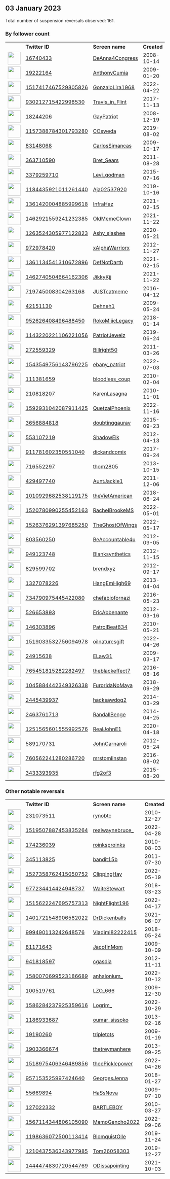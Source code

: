 
## 03 January 2023
Total number of suspension reversals observed: 161.

### By follower count
<table><tr><th></th><th align="left">Twitter ID</th><th align="left">Screen name</th>
<th align="left">Created</th><th align="left">Status</th><th align="left">Suspended</th><th align="left">Followers</th>
<tr><td><a href="https://pbs.twimg.com/profile_images/1611146906897465345/WPve2TFa_normal.jpg"><img src="https://pbs.twimg.com/profile_images/1611146906897465345/WPve2TFa_normal.jpg" width="40px" height="40px" align="center"/></a></td><td><a href="https://twitter.com/intent/user?user_id=16740433">16740433</a></td><td><a href="https://twitter.com/DeAnna4Congress">DeAnna4Congress</a></td><td>2008-10-14</td><td align="center"></td><td></td><td>289889</td></tr>
<tr><td><a href="https://pbs.twimg.com/profile_images/712839804942204928/qnCGVmwB_normal.jpg"><img src="https://pbs.twimg.com/profile_images/712839804942204928/qnCGVmwB_normal.jpg" width="40px" height="40px" align="center"/></a></td><td><a href="https://twitter.com/intent/user?user_id=19222164">19222164</a></td><td><a href="https://twitter.com/AnthonyCumia">AnthonyCumia</a></td><td>2009-01-20</td><td align="center"></td><td></td><td>234665</td></tr>
<tr><td><a href="https://pbs.twimg.com/profile_images/1615668868420182019/U-1amq0u_normal.jpg"><img src="https://pbs.twimg.com/profile_images/1615668868420182019/U-1amq0u_normal.jpg" width="40px" height="40px" align="center"/></a></td><td><a href="https://twitter.com/intent/user?user_id=1517417467529805826">1517417467529805826</a></td><td><a href="https://twitter.com/GonzaloLira1968">GonzaloLira1968</a></td><td>2022-04-22</td><td align="center"></td><td>2022-09-13</td><td>119305</td></tr>
<tr><td><a href="https://pbs.twimg.com/profile_images/1655272809277399045/XvA_wlOI_normal.jpg"><img src="https://pbs.twimg.com/profile_images/1655272809277399045/XvA_wlOI_normal.jpg" width="40px" height="40px" align="center"/></a></td><td><a href="https://twitter.com/intent/user?user_id=930212715422998530">930212715422998530</a></td><td><a href="https://twitter.com/Travis_in_Flint">Travis_in_Flint</a></td><td>2017-11-13</td><td align="center"></td><td>2022-04-10</td><td>103204</td></tr>
<tr><td><a href="https://pbs.twimg.com/profile_images/1658146972597989382/GIQ49fqU_normal.jpg"><img src="https://pbs.twimg.com/profile_images/1658146972597989382/GIQ49fqU_normal.jpg" width="40px" height="40px" align="center"/></a></td><td><a href="https://twitter.com/intent/user?user_id=18244206">18244206</a></td><td><a href="https://twitter.com/GayPatriot">GayPatriot</a></td><td>2008-12-19</td><td align="center"></td><td></td><td>66570</td></tr>
<tr><td><a href="https://pbs.twimg.com/profile_images/1157389293901365248/n9ooC0xx_normal.jpg"><img src="https://pbs.twimg.com/profile_images/1157389293901365248/n9ooC0xx_normal.jpg" width="40px" height="40px" align="center"/></a></td><td><a href="https://twitter.com/intent/user?user_id=1157388784301793280">1157388784301793280</a></td><td><a href="https://twitter.com/COsweda">COsweda</a></td><td>2019-08-02</td><td align="center"></td><td></td><td>63867</td></tr>
<tr><td><a href="https://pbs.twimg.com/profile_images/1350186448046080000/wvdSxY8X_normal.jpg"><img src="https://pbs.twimg.com/profile_images/1350186448046080000/wvdSxY8X_normal.jpg" width="40px" height="40px" align="center"/></a></td><td><a href="https://twitter.com/intent/user?user_id=83148068">83148068</a></td><td><a href="https://twitter.com/CarlosSimancas">CarlosSimancas</a></td><td>2009-10-17</td><td align="center"></td><td>2022-04-29</td><td>55529</td></tr>
<tr><td><a href="https://pbs.twimg.com/profile_images/1440300695706431497/NjowAdIt_normal.jpg"><img src="https://pbs.twimg.com/profile_images/1440300695706431497/NjowAdIt_normal.jpg" width="40px" height="40px" align="center"/></a></td><td><a href="https://twitter.com/intent/user?user_id=363710590">363710590</a></td><td><a href="https://twitter.com/Bret_Sears">Bret_Sears</a></td><td>2011-08-28</td><td align="center"></td><td>2022-07-16</td><td>54272</td></tr>
<tr><td><a href="https://pbs.twimg.com/profile_images/1525160513113669632/ykHrqpI-_normal.jpg"><img src="https://pbs.twimg.com/profile_images/1525160513113669632/ykHrqpI-_normal.jpg" width="40px" height="40px" align="center"/></a></td><td><a href="https://twitter.com/intent/user?user_id=3379259710">3379259710</a></td><td><a href="https://twitter.com/Levi_godman">Levi_godman</a></td><td>2015-07-16</td><td align="center">🚫</td><td>2022-09-27</td><td>53958</td></tr>
<tr><td><a href="https://pbs.twimg.com/profile_images/1654843116396990465/6ATvgfyE_normal.jpg"><img src="https://pbs.twimg.com/profile_images/1654843116396990465/6ATvgfyE_normal.jpg" width="40px" height="40px" align="center"/></a></td><td><a href="https://twitter.com/intent/user?user_id=1184435921011261440">1184435921011261440</a></td><td><a href="https://twitter.com/Aja02537920">Aja02537920</a></td><td>2019-10-16</td><td align="center"></td><td>2022-08-06</td><td>32111</td></tr>
<tr><td><a href="https://pbs.twimg.com/profile_images/1612978565573754882/KuvJgcXR_normal.jpg"><img src="https://pbs.twimg.com/profile_images/1612978565573754882/KuvJgcXR_normal.jpg" width="40px" height="40px" align="center"/></a></td><td><a href="https://twitter.com/intent/user?user_id=1361420004885999618">1361420004885999618</a></td><td><a href="https://twitter.com/InfraHaz">InfraHaz</a></td><td>2021-02-15</td><td align="center"></td><td>2022-09-07</td><td>29295</td></tr>
<tr><td><a href="https://pbs.twimg.com/profile_images/1613610189399130127/9OCI7Ym__normal.jpg"><img src="https://pbs.twimg.com/profile_images/1613610189399130127/9OCI7Ym__normal.jpg" width="40px" height="40px" align="center"/></a></td><td><a href="https://twitter.com/intent/user?user_id=1462921559241232385">1462921559241232385</a></td><td><a href="https://twitter.com/OldMemeClown">OldMemeClown</a></td><td>2021-11-22</td><td align="center"></td><td>2022-11-20</td><td>28700</td></tr>
<tr><td><a href="https://pbs.twimg.com/profile_images/1613470331020218372/W1O_iuFE_normal.jpg"><img src="https://pbs.twimg.com/profile_images/1613470331020218372/W1O_iuFE_normal.jpg" width="40px" height="40px" align="center"/></a></td><td><a href="https://twitter.com/intent/user?user_id=1263524305977122823">1263524305977122823</a></td><td><a href="https://twitter.com/Ashy_slashee">Ashy_slashee</a></td><td>2020-05-21</td><td align="center"></td><td>2022-12-14</td><td>25427</td></tr>
<tr><td><a href="https://pbs.twimg.com/profile_images/1426747668592619522/LBqernJM_normal.jpg"><img src="https://pbs.twimg.com/profile_images/1426747668592619522/LBqernJM_normal.jpg" width="40px" height="40px" align="center"/></a></td><td><a href="https://twitter.com/intent/user?user_id=972978420">972978420</a></td><td><a href="https://twitter.com/xAlphaWarriorx">xAlphaWarriorx</a></td><td>2012-11-27</td><td align="center"></td><td>2022-08-05</td><td>21902</td></tr>
<tr><td><a href="https://pbs.twimg.com/profile_images/1361134663754997762/0IyJAdDV_normal.jpg"><img src="https://pbs.twimg.com/profile_images/1361134663754997762/0IyJAdDV_normal.jpg" width="40px" height="40px" align="center"/></a></td><td><a href="https://twitter.com/intent/user?user_id=1361134541310672896">1361134541310672896</a></td><td><a href="https://twitter.com/DefNotDarth">DefNotDarth</a></td><td>2021-02-15</td><td align="center"></td><td>2022-04-09</td><td>20671</td></tr>
<tr><td><a href="https://pbs.twimg.com/profile_images/1499913297889742850/FyZ_xnTo_normal.jpg"><img src="https://pbs.twimg.com/profile_images/1499913297889742850/FyZ_xnTo_normal.jpg" width="40px" height="40px" align="center"/></a></td><td><a href="https://twitter.com/intent/user?user_id=1462740504664162306">1462740504664162306</a></td><td><a href="https://twitter.com/JikkyKjj">JikkyKjj</a></td><td>2021-11-22</td><td align="center"></td><td>2022-03-15</td><td>17450</td></tr>
<tr><td><a href="https://pbs.twimg.com/profile_images/1643402283818811392/g5vLL8lS_normal.jpg"><img src="https://pbs.twimg.com/profile_images/1643402283818811392/g5vLL8lS_normal.jpg" width="40px" height="40px" align="center"/></a></td><td><a href="https://twitter.com/intent/user?user_id=719745008304263168">719745008304263168</a></td><td><a href="https://twitter.com/JUSTcatmeme">JUSTcatmeme</a></td><td>2016-04-12</td><td align="center"></td><td>2022-05-02</td><td>14923</td></tr>
<tr><td><a href="https://pbs.twimg.com/profile_images/1477314552081620996/ku05VkLN_normal.jpg"><img src="https://pbs.twimg.com/profile_images/1477314552081620996/ku05VkLN_normal.jpg" width="40px" height="40px" align="center"/></a></td><td><a href="https://twitter.com/intent/user?user_id=42151130">42151130</a></td><td><a href="https://twitter.com/Dehneh1">Dehneh1</a></td><td>2009-05-24</td><td align="center"></td><td>2022-11-10</td><td>13481</td></tr>
<tr><td><a href="https://pbs.twimg.com/profile_images/1586909725874180096/FqPAvhUS_normal.jpg"><img src="https://pbs.twimg.com/profile_images/1586909725874180096/FqPAvhUS_normal.jpg" width="40px" height="40px" align="center"/></a></td><td><a href="https://twitter.com/intent/user?user_id=952626408496488450">952626408496488450</a></td><td><a href="https://twitter.com/RokoMijicLegacy">RokoMijicLegacy</a></td><td>2018-01-14</td><td align="center">🔒</td><td>2022-12-13</td><td>11987</td></tr>
<tr><td><a href="https://pbs.twimg.com/profile_images/1635894123755622400/CDyx3a0J_normal.jpg"><img src="https://pbs.twimg.com/profile_images/1635894123755622400/CDyx3a0J_normal.jpg" width="40px" height="40px" align="center"/></a></td><td><a href="https://twitter.com/intent/user?user_id=1143220221106221056">1143220221106221056</a></td><td><a href="https://twitter.com/PatriotJewelz">PatriotJewelz</a></td><td>2019-06-24</td><td align="center"></td><td>2022-12-30</td><td>11046</td></tr>
<tr><td><a href="https://pbs.twimg.com/profile_images/959557641985929216/yTZcYfxv_normal.jpg"><img src="https://pbs.twimg.com/profile_images/959557641985929216/yTZcYfxv_normal.jpg" width="40px" height="40px" align="center"/></a></td><td><a href="https://twitter.com/intent/user?user_id=272559329">272559329</a></td><td><a href="https://twitter.com/Billright50">Billright50</a></td><td>2011-03-26</td><td align="center"></td><td></td><td>10544</td></tr>
<tr><td><a href="https://pbs.twimg.com/profile_images/1569018279863132166/fnHM0K_n_normal.jpg"><img src="https://pbs.twimg.com/profile_images/1569018279863132166/fnHM0K_n_normal.jpg" width="40px" height="40px" align="center"/></a></td><td><a href="https://twitter.com/intent/user?user_id=1543549756143796225">1543549756143796225</a></td><td><a href="https://twitter.com/ebany_patriot">ebany_patriot</a></td><td>2022-07-03</td><td align="center"></td><td>2022-12-20</td><td>10496</td></tr>
<tr><td><a href="https://pbs.twimg.com/profile_images/878204434785939456/mY8MA47D_normal.jpg"><img src="https://pbs.twimg.com/profile_images/878204434785939456/mY8MA47D_normal.jpg" width="40px" height="40px" align="center"/></a></td><td><a href="https://twitter.com/intent/user?user_id=111381659">111381659</a></td><td><a href="https://twitter.com/bloodless_coup">bloodless_coup</a></td><td>2010-02-04</td><td align="center"></td><td></td><td>10186</td></tr>
<tr><td><a href="https://pbs.twimg.com/profile_images/1660270347336253440/S1Oh46x3_normal.jpg"><img src="https://pbs.twimg.com/profile_images/1660270347336253440/S1Oh46x3_normal.jpg" width="40px" height="40px" align="center"/></a></td><td><a href="https://twitter.com/intent/user?user_id=210818207">210818207</a></td><td><a href="https://twitter.com/KarenLasagna">KarenLasagna</a></td><td>2010-11-01</td><td align="center"></td><td></td><td>9834</td></tr>
<tr><td><a href="https://pbs.twimg.com/profile_images/1610295595998089219/M1zknsa4_normal.jpg"><img src="https://pbs.twimg.com/profile_images/1610295595998089219/M1zknsa4_normal.jpg" width="40px" height="40px" align="center"/></a></td><td><a href="https://twitter.com/intent/user?user_id=1592931042087911425">1592931042087911425</a></td><td><a href="https://twitter.com/QuetzalPhoenix">QuetzalPhoenix</a></td><td>2022-11-16</td><td align="center"></td><td>2023-01-03</td><td>9371</td></tr>
<tr><td><a href="https://pbs.twimg.com/profile_images/1657850330577612801/hgiIaHcH_normal.jpg"><img src="https://pbs.twimg.com/profile_images/1657850330577612801/hgiIaHcH_normal.jpg" width="40px" height="40px" align="center"/></a></td><td><a href="https://twitter.com/intent/user?user_id=3656884818">3656884818</a></td><td><a href="https://twitter.com/doubtinggaurav">doubtinggaurav</a></td><td>2015-09-23</td><td align="center"></td><td></td><td>7616</td></tr>
<tr><td><a href="https://pbs.twimg.com/profile_images/1633656200293236736/_r4IT2EH_normal.jpg"><img src="https://pbs.twimg.com/profile_images/1633656200293236736/_r4IT2EH_normal.jpg" width="40px" height="40px" align="center"/></a></td><td><a href="https://twitter.com/intent/user?user_id=553107219">553107219</a></td><td><a href="https://twitter.com/ShadowElk">ShadowElk</a></td><td>2012-04-13</td><td align="center"></td><td></td><td>6215</td></tr>
<tr><td><a href="https://pbs.twimg.com/profile_images/1331756536247541762/GXRzzMWd_normal.jpg"><img src="https://pbs.twimg.com/profile_images/1331756536247541762/GXRzzMWd_normal.jpg" width="40px" height="40px" align="center"/></a></td><td><a href="https://twitter.com/intent/user?user_id=911781602350551040">911781602350551040</a></td><td><a href="https://twitter.com/dickandcomix">dickandcomix</a></td><td>2017-09-24</td><td align="center"></td><td></td><td>6167</td></tr>
<tr><td><a href="https://pbs.twimg.com/profile_images/565310780518985729/HIsjSfZd_normal.jpeg"><img src="https://pbs.twimg.com/profile_images/565310780518985729/HIsjSfZd_normal.jpeg" width="40px" height="40px" align="center"/></a></td><td><a href="https://twitter.com/intent/user?user_id=716552297">716552297</a></td><td><a href="https://twitter.com/thom2805">thom2805</a></td><td>2013-10-15</td><td align="center"></td><td></td><td>6081</td></tr>
<tr><td><a href="https://pbs.twimg.com/profile_images/1034980789077852160/h7s-KGAc_normal.jpg"><img src="https://pbs.twimg.com/profile_images/1034980789077852160/h7s-KGAc_normal.jpg" width="40px" height="40px" align="center"/></a></td><td><a href="https://twitter.com/intent/user?user_id=429497740">429497740</a></td><td><a href="https://twitter.com/AuntJackie1">AuntJackie1</a></td><td>2011-12-06</td><td align="center"></td><td></td><td>5662</td></tr>
<tr><td><a href="https://pbs.twimg.com/profile_images/1020144722952667137/LH1uGwyL_normal.jpg"><img src="https://pbs.twimg.com/profile_images/1020144722952667137/LH1uGwyL_normal.jpg" width="40px" height="40px" align="center"/></a></td><td><a href="https://twitter.com/intent/user?user_id=1010929682538119175">1010929682538119175</a></td><td><a href="https://twitter.com/theVietAmerican">theVietAmerican</a></td><td>2018-06-24</td><td align="center"></td><td></td><td>5539</td></tr>
<tr><td><a href="https://pbs.twimg.com/profile_images/1581101307544354816/ie-pCKIw_normal.jpg"><img src="https://pbs.twimg.com/profile_images/1581101307544354816/ie-pCKIw_normal.jpg" width="40px" height="40px" align="center"/></a></td><td><a href="https://twitter.com/intent/user?user_id=1520780990255452163">1520780990255452163</a></td><td><a href="https://twitter.com/RachelBrookeMS">RachelBrookeMS</a></td><td>2022-05-01</td><td align="center"></td><td>2022-12-16</td><td>5259</td></tr>
<tr><td><a href="https://pbs.twimg.com/profile_images/1526377123757400065/bdn4kUeD_normal.jpg"><img src="https://pbs.twimg.com/profile_images/1526377123757400065/bdn4kUeD_normal.jpg" width="40px" height="40px" align="center"/></a></td><td><a href="https://twitter.com/intent/user?user_id=1526376291397685250">1526376291397685250</a></td><td><a href="https://twitter.com/TheGhostOfWings">TheGhostOfWings</a></td><td>2022-05-17</td><td align="center"></td><td>2022-08-14</td><td>4496</td></tr>
<tr><td><a href="https://pbs.twimg.com/profile_images/803060449180794881/6SH1tWYa_normal.jpg"><img src="https://pbs.twimg.com/profile_images/803060449180794881/6SH1tWYa_normal.jpg" width="40px" height="40px" align="center"/></a></td><td><a href="https://twitter.com/intent/user?user_id=803560250">803560250</a></td><td><a href="https://twitter.com/BeAccountable4u">BeAccountable4u</a></td><td>2012-09-05</td><td align="center"></td><td>2022-12-06</td><td>4355</td></tr>
<tr><td><a href="https://pbs.twimg.com/profile_images/1321294788252061698/Cba1wFHu_normal.jpg"><img src="https://pbs.twimg.com/profile_images/1321294788252061698/Cba1wFHu_normal.jpg" width="40px" height="40px" align="center"/></a></td><td><a href="https://twitter.com/intent/user?user_id=949123748">949123748</a></td><td><a href="https://twitter.com/Blanksynthetics">Blanksynthetics</a></td><td>2012-11-15</td><td align="center"></td><td></td><td>4228</td></tr>
<tr><td><a href="https://pbs.twimg.com/profile_images/1657775935372906498/ofcMf_FF_normal.jpg"><img src="https://pbs.twimg.com/profile_images/1657775935372906498/ofcMf_FF_normal.jpg" width="40px" height="40px" align="center"/></a></td><td><a href="https://twitter.com/intent/user?user_id=829599702">829599702</a></td><td><a href="https://twitter.com/brendxyz">brendxyz</a></td><td>2012-09-17</td><td align="center"></td><td>2022-12-18</td><td>4001</td></tr>
<tr><td><a href="https://pbs.twimg.com/profile_images/1614661577973829633/N9xI-jmB_normal.jpg"><img src="https://pbs.twimg.com/profile_images/1614661577973829633/N9xI-jmB_normal.jpg" width="40px" height="40px" align="center"/></a></td><td><a href="https://twitter.com/intent/user?user_id=1327078226">1327078226</a></td><td><a href="https://twitter.com/HangEmHigh69">HangEmHigh69</a></td><td>2013-04-04</td><td align="center"></td><td></td><td>3817</td></tr>
<tr><td><a href="https://pbs.twimg.com/profile_images/1348829577544658944/Ls810XDH_normal.jpg"><img src="https://pbs.twimg.com/profile_images/1348829577544658944/Ls810XDH_normal.jpg" width="40px" height="40px" align="center"/></a></td><td><a href="https://twitter.com/intent/user?user_id=734790975445422080">734790975445422080</a></td><td><a href="https://twitter.com/chefabiofornazi">chefabiofornazi</a></td><td>2016-05-23</td><td align="center"></td><td>2022-11-29</td><td>3744</td></tr>
<tr><td><a href="https://pbs.twimg.com/profile_images/1544579387441438720/udSI1J5T_normal.jpg"><img src="https://pbs.twimg.com/profile_images/1544579387441438720/udSI1J5T_normal.jpg" width="40px" height="40px" align="center"/></a></td><td><a href="https://twitter.com/intent/user?user_id=526653893">526653893</a></td><td><a href="https://twitter.com/EricAbbenante">EricAbbenante</a></td><td>2012-03-16</td><td align="center"></td><td>2022-09-30</td><td>3641</td></tr>
<tr><td><a href="https://pbs.twimg.com/profile_images/1492275324180213765/B9OagD3y_normal.jpg"><img src="https://pbs.twimg.com/profile_images/1492275324180213765/B9OagD3y_normal.jpg" width="40px" height="40px" align="center"/></a></td><td><a href="https://twitter.com/intent/user?user_id=146303896">146303896</a></td><td><a href="https://twitter.com/PatrolBeat834">PatrolBeat834</a></td><td>2010-05-21</td><td align="center"></td><td>2022-10-29</td><td>3540</td></tr>
<tr><td><a href="https://pbs.twimg.com/profile_images/1629522706843729920/YcwmAZID_normal.jpg"><img src="https://pbs.twimg.com/profile_images/1629522706843729920/YcwmAZID_normal.jpg" width="40px" height="40px" align="center"/></a></td><td><a href="https://twitter.com/intent/user?user_id=1519033532756094978">1519033532756094978</a></td><td><a href="https://twitter.com/oilnaturesgift">oilnaturesgift</a></td><td>2022-04-26</td><td align="center"></td><td>2022-12-16</td><td>3529</td></tr>
<tr><td><a href="https://pbs.twimg.com/profile_images/1621726480102477824/6AWHLvTd_normal.jpg"><img src="https://pbs.twimg.com/profile_images/1621726480102477824/6AWHLvTd_normal.jpg" width="40px" height="40px" align="center"/></a></td><td><a href="https://twitter.com/intent/user?user_id=24915638">24915638</a></td><td><a href="https://twitter.com/ELaw31">ELaw31</a></td><td>2009-03-17</td><td align="center"></td><td></td><td>3479</td></tr>
<tr><td><a href="https://pbs.twimg.com/profile_images/1618750736040595456/tunjMTDC_normal.jpg"><img src="https://pbs.twimg.com/profile_images/1618750736040595456/tunjMTDC_normal.jpg" width="40px" height="40px" align="center"/></a></td><td><a href="https://twitter.com/intent/user?user_id=765451815282282497">765451815282282497</a></td><td><a href="https://twitter.com/theblackeffect7">theblackeffect7</a></td><td>2016-08-16</td><td align="center"></td><td>2022-12-14</td><td>3401</td></tr>
<tr><td><a href="https://pbs.twimg.com/profile_images/1646094818328625153/x9j15dB6_normal.jpg"><img src="https://pbs.twimg.com/profile_images/1646094818328625153/x9j15dB6_normal.jpg" width="40px" height="40px" align="center"/></a></td><td><a href="https://twitter.com/intent/user?user_id=1045884442349326338">1045884442349326338</a></td><td><a href="https://twitter.com/FuroridaNoMaya">FuroridaNoMaya</a></td><td>2018-09-29</td><td align="center"></td><td>2022-09-03</td><td>3017</td></tr>
<tr><td><a href="https://pbs.twimg.com/profile_images/1638538993288527879/obZZilf2_normal.jpg"><img src="https://pbs.twimg.com/profile_images/1638538993288527879/obZZilf2_normal.jpg" width="40px" height="40px" align="center"/></a></td><td><a href="https://twitter.com/intent/user?user_id=2445439937">2445439937</a></td><td><a href="https://twitter.com/hacksawdog2">hacksawdog2</a></td><td>2014-03-29</td><td align="center"></td><td></td><td>2985</td></tr>
<tr><td><a href="https://pbs.twimg.com/profile_images/1132925453000294400/trfPteFp_normal.jpg"><img src="https://pbs.twimg.com/profile_images/1132925453000294400/trfPteFp_normal.jpg" width="40px" height="40px" align="center"/></a></td><td><a href="https://twitter.com/intent/user?user_id=2463761713">2463761713</a></td><td><a href="https://twitter.com/RandallBenge">RandallBenge</a></td><td>2014-04-25</td><td align="center"></td><td>2022-12-25</td><td>2731</td></tr>
<tr><td><a href="https://pbs.twimg.com/profile_images/1626649317162291209/VI5p7P7l_normal.jpg"><img src="https://pbs.twimg.com/profile_images/1626649317162291209/VI5p7P7l_normal.jpg" width="40px" height="40px" align="center"/></a></td><td><a href="https://twitter.com/intent/user?user_id=1251565601555992576">1251565601555992576</a></td><td><a href="https://twitter.com/RealJohnE1">RealJohnE1</a></td><td>2020-04-18</td><td align="center"></td><td></td><td>2711</td></tr>
<tr><td><a href="https://abs.twimg.com/sticky/default_profile_images/default_profile_normal.png"><img src="https://abs.twimg.com/sticky/default_profile_images/default_profile_normal.png" width="40px" height="40px" align="center"/></a></td><td><a href="https://twitter.com/intent/user?user_id=589170731">589170731</a></td><td><a href="https://twitter.com/JohnCarnaroli">JohnCarnaroli</a></td><td>2012-05-24</td><td align="center"></td><td>2022-10-29</td><td>2569</td></tr>
<tr><td><a href="https://pbs.twimg.com/profile_images/1260287122772287488/skddn1qV_normal.jpg"><img src="https://pbs.twimg.com/profile_images/1260287122772287488/skddn1qV_normal.jpg" width="40px" height="40px" align="center"/></a></td><td><a href="https://twitter.com/intent/user?user_id=760562241280286720">760562241280286720</a></td><td><a href="https://twitter.com/mrstomlinstan">mrstomlinstan</a></td><td>2016-08-02</td><td align="center"></td><td>2022-12-21</td><td>2491</td></tr>
<tr><td><a href="https://pbs.twimg.com/profile_images/1459062974153433091/CGc-9_fV_normal.jpg"><img src="https://pbs.twimg.com/profile_images/1459062974153433091/CGc-9_fV_normal.jpg" width="40px" height="40px" align="center"/></a></td><td><a href="https://twitter.com/intent/user?user_id=3433393935">3433393935</a></td><td><a href="https://twitter.com/rfg2of3">rfg2of3</a></td><td>2015-08-20</td><td align="center"></td><td>2022-10-29</td><td>2397</td></tr>
</table>

### Other notable reversals
<table><tr><th></th><th align="left">Twitter ID</th><th align="left">Screen name</th>
<th align="left">Created</th><th align="left">Status</th><th align="left">Suspended</th><th align="left">Followers</th>
<tr><td><a href="https://pbs.twimg.com/profile_images/908841680593473536/zXbYWyVN_normal.jpg"><img src="https://pbs.twimg.com/profile_images/908841680593473536/zXbYWyVN_normal.jpg" width="40px" height="40px" align="center"/></a></td><td><a href="https://twitter.com/intent/user?user_id=231073511">231073511</a></td><td><a href="https://twitter.com/rynobtc">rynobtc</a></td><td>2010-12-27</td><td align="center"></td><td>2022-12-30</td><td>604</td></tr>
<tr><td><a href="https://pbs.twimg.com/profile_images/1519508219483279362/eyImEF5h_normal.jpg"><img src="https://pbs.twimg.com/profile_images/1519508219483279362/eyImEF5h_normal.jpg" width="40px" height="40px" align="center"/></a></td><td><a href="https://twitter.com/intent/user?user_id=1519507887453835264">1519507887453835264</a></td><td><a href="https://twitter.com/realwaynebruce_">realwaynebruce_</a></td><td>2022-04-28</td><td align="center"></td><td>2022-12-17</td><td>546</td></tr>
<tr><td><a href="https://pbs.twimg.com/profile_images/1610269276245557252/2It3NOUE_normal.jpg"><img src="https://pbs.twimg.com/profile_images/1610269276245557252/2It3NOUE_normal.jpg" width="40px" height="40px" align="center"/></a></td><td><a href="https://twitter.com/intent/user?user_id=174236039">174236039</a></td><td><a href="https://twitter.com/roinksproinks">roinksproinks</a></td><td>2010-08-03</td><td align="center"></td><td>2022-12-14</td><td>203</td></tr>
<tr><td><a href="https://pbs.twimg.com/profile_images/553204713315786752/p8gWa339_normal.jpeg"><img src="https://pbs.twimg.com/profile_images/553204713315786752/p8gWa339_normal.jpeg" width="40px" height="40px" align="center"/></a></td><td><a href="https://twitter.com/intent/user?user_id=345113825">345113825</a></td><td><a href="https://twitter.com/bandit15b">bandit15b</a></td><td>2011-07-30</td><td align="center"></td><td>2022-12-14</td><td>1459</td></tr>
<tr><td><a href="https://pbs.twimg.com/profile_images/1528794121753665536/whG8ekU6_normal.jpg"><img src="https://pbs.twimg.com/profile_images/1528794121753665536/whG8ekU6_normal.jpg" width="40px" height="40px" align="center"/></a></td><td><a href="https://twitter.com/intent/user?user_id=1527358762415050752">1527358762415050752</a></td><td><a href="https://twitter.com/ClippingHay">ClippingHay</a></td><td>2022-05-19</td><td align="center"></td><td>2022-12-24</td><td>20</td></tr>
<tr><td><a href="https://pbs.twimg.com/profile_images/1486103191779430404/E9rV93-w_normal.jpg"><img src="https://pbs.twimg.com/profile_images/1486103191779430404/E9rV93-w_normal.jpg" width="40px" height="40px" align="center"/></a></td><td><a href="https://twitter.com/intent/user?user_id=977234414424948737">977234414424948737</a></td><td><a href="https://twitter.com/WaiteStewart">WaiteStewart</a></td><td>2018-03-23</td><td align="center"></td><td>2022-12-09</td><td>1330</td></tr>
<tr><td><a href="https://pbs.twimg.com/profile_images/1515622577745453065/uubPQMli_normal.jpg"><img src="https://pbs.twimg.com/profile_images/1515622577745453065/uubPQMli_normal.jpg" width="40px" height="40px" align="center"/></a></td><td><a href="https://twitter.com/intent/user?user_id=1515622247695757313">1515622247695757313</a></td><td><a href="https://twitter.com/NightFlight196">NightFlight196</a></td><td>2022-04-17</td><td align="center"></td><td>2022-11-18</td><td>1470</td></tr>
<tr><td><a href="https://pbs.twimg.com/profile_images/1621217333174849538/HvmHLJS1_normal.jpg"><img src="https://pbs.twimg.com/profile_images/1621217333174849538/HvmHLJS1_normal.jpg" width="40px" height="40px" align="center"/></a></td><td><a href="https://twitter.com/intent/user?user_id=1401721548906582022">1401721548906582022</a></td><td><a href="https://twitter.com/DrDickenballs">DrDickenballs</a></td><td>2021-06-07</td><td align="center"></td><td>2022-11-24</td><td>791</td></tr>
<tr><td><a href="https://pbs.twimg.com/profile_images/1058618320986034176/5p8FYPam_normal.jpg"><img src="https://pbs.twimg.com/profile_images/1058618320986034176/5p8FYPam_normal.jpg" width="40px" height="40px" align="center"/></a></td><td><a href="https://twitter.com/intent/user?user_id=999490113242648576">999490113242648576</a></td><td><a href="https://twitter.com/Vladimi82222415">Vladimi82222415</a></td><td>2018-05-24</td><td align="center"></td><td>2022-11-24</td><td>989</td></tr>
<tr><td><a href="https://pbs.twimg.com/profile_images/1280896905619390464/kc37miLO_normal.jpg"><img src="https://pbs.twimg.com/profile_images/1280896905619390464/kc37miLO_normal.jpg" width="40px" height="40px" align="center"/></a></td><td><a href="https://twitter.com/intent/user?user_id=81171643">81171643</a></td><td><a href="https://twitter.com/JacofinMom">JacofinMom</a></td><td>2009-10-09</td><td align="center"></td><td>2022-11-27</td><td>21</td></tr>
<tr><td><a href="https://abs.twimg.com/sticky/default_profile_images/default_profile_normal.png"><img src="https://abs.twimg.com/sticky/default_profile_images/default_profile_normal.png" width="40px" height="40px" align="center"/></a></td><td><a href="https://twitter.com/intent/user?user_id=941818597">941818597</a></td><td><a href="https://twitter.com/cgasdia">cgasdia</a></td><td>2012-11-11</td><td align="center"></td><td>2022-12-11</td><td>3</td></tr>
<tr><td><a href="https://pbs.twimg.com/profile_images/1638337581418164225/vC01Hwfj_normal.jpg"><img src="https://pbs.twimg.com/profile_images/1638337581418164225/vC01Hwfj_normal.jpg" width="40px" height="40px" align="center"/></a></td><td><a href="https://twitter.com/intent/user?user_id=1580070699523186689">1580070699523186689</a></td><td><a href="https://twitter.com/anhalonium_">anhalonium_</a></td><td>2022-10-12</td><td align="center"></td><td>2022-12-30</td><td>139</td></tr>
<tr><td><a href="https://pbs.twimg.com/profile_images/1563229546198904837/fBfKzwt2_normal.jpg"><img src="https://pbs.twimg.com/profile_images/1563229546198904837/fBfKzwt2_normal.jpg" width="40px" height="40px" align="center"/></a></td><td><a href="https://twitter.com/intent/user?user_id=100519761">100519761</a></td><td><a href="https://twitter.com/LZO_666">LZO_666</a></td><td>2009-12-30</td><td align="center"></td><td>2022-11-27</td><td>121</td></tr>
<tr><td><a href="https://pbs.twimg.com/profile_images/1604372252069355522/1pgq-fXy_normal.jpg"><img src="https://pbs.twimg.com/profile_images/1604372252069355522/1pgq-fXy_normal.jpg" width="40px" height="40px" align="center"/></a></td><td><a href="https://twitter.com/intent/user?user_id=1586284237925359616">1586284237925359616</a></td><td><a href="https://twitter.com/Logrim_">Logrim_</a></td><td>2022-10-29</td><td align="center">👋</td><td>2023-01-04</td><td>61</td></tr>
<tr><td><a href="https://pbs.twimg.com/profile_images/1225188589199220736/A7WWUWw5_normal.jpg"><img src="https://pbs.twimg.com/profile_images/1225188589199220736/A7WWUWw5_normal.jpg" width="40px" height="40px" align="center"/></a></td><td><a href="https://twitter.com/intent/user?user_id=1186933687">1186933687</a></td><td><a href="https://twitter.com/oumar_sissoko">oumar_sissoko</a></td><td>2013-02-16</td><td align="center"></td><td>2022-12-29</td><td>820</td></tr>
<tr><td><a href="https://pbs.twimg.com/profile_images/3216192253/89729af4191e2f5f40a2410b7ced8dc4_normal.jpeg"><img src="https://pbs.twimg.com/profile_images/3216192253/89729af4191e2f5f40a2410b7ced8dc4_normal.jpeg" width="40px" height="40px" align="center"/></a></td><td><a href="https://twitter.com/intent/user?user_id=19190260">19190260</a></td><td><a href="https://twitter.com/tripletots">tripletots</a></td><td>2009-01-19</td><td align="center"></td><td>2022-12-04</td><td>37</td></tr>
<tr><td><a href="https://pbs.twimg.com/profile_images/845427766971424768/Aao5594v_normal.jpg"><img src="https://pbs.twimg.com/profile_images/845427766971424768/Aao5594v_normal.jpg" width="40px" height="40px" align="center"/></a></td><td><a href="https://twitter.com/intent/user?user_id=1903366674">1903366674</a></td><td><a href="https://twitter.com/thetreymanhere">thetreymanhere</a></td><td>2013-09-25</td><td align="center"></td><td>2022-12-27</td><td>277</td></tr>
<tr><td><a href="https://pbs.twimg.com/profile_images/1518975524558749697/RC7Clndo_normal.jpg"><img src="https://pbs.twimg.com/profile_images/1518975524558749697/RC7Clndo_normal.jpg" width="40px" height="40px" align="center"/></a></td><td><a href="https://twitter.com/intent/user?user_id=1518975406346489856">1518975406346489856</a></td><td><a href="https://twitter.com/theePicklepower">theePicklepower</a></td><td>2022-04-26</td><td align="center"></td><td>2022-12-18</td><td>198</td></tr>
<tr><td><a href="https://pbs.twimg.com/profile_images/1470451755733372939/hsbXV80I_normal.jpg"><img src="https://pbs.twimg.com/profile_images/1470451755733372939/hsbXV80I_normal.jpg" width="40px" height="40px" align="center"/></a></td><td><a href="https://twitter.com/intent/user?user_id=957153525997424640">957153525997424640</a></td><td><a href="https://twitter.com/GeorgesJenna">GeorgesJenna</a></td><td>2018-01-27</td><td align="center">🔒</td><td>2022-07-16</td><td>603</td></tr>
<tr><td><a href="https://pbs.twimg.com/profile_images/625515669/Creative_Wallpaper_Fear_of_the_dark_015627__normal.jpg"><img src="https://pbs.twimg.com/profile_images/625515669/Creative_Wallpaper_Fear_of_the_dark_015627__normal.jpg" width="40px" height="40px" align="center"/></a></td><td><a href="https://twitter.com/intent/user?user_id=55669894">55669894</a></td><td><a href="https://twitter.com/HaSsNova">HaSsNova</a></td><td>2009-07-10</td><td align="center"></td><td>2022-12-13</td><td>283</td></tr>
<tr><td><a href="https://abs.twimg.com/sticky/default_profile_images/default_profile_normal.png"><img src="https://abs.twimg.com/sticky/default_profile_images/default_profile_normal.png" width="40px" height="40px" align="center"/></a></td><td><a href="https://twitter.com/intent/user?user_id=127022332">127022332</a></td><td><a href="https://twitter.com/BARTLEBOY">BARTLEBOY</a></td><td>2010-03-27</td><td align="center"></td><td>2022-07-13</td><td>1148</td></tr>
<tr><td><a href="https://pbs.twimg.com/profile_images/1567115972183465991/ZgRPPu6f_normal.jpg"><img src="https://pbs.twimg.com/profile_images/1567115972183465991/ZgRPPu6f_normal.jpg" width="40px" height="40px" align="center"/></a></td><td><a href="https://twitter.com/intent/user?user_id=1567114344806105090">1567114344806105090</a></td><td><a href="https://twitter.com/MamoGencho2022">MamoGencho2022</a></td><td>2022-09-06</td><td align="center">🚫</td><td>2023-01-01</td><td>162</td></tr>
<tr><td><a href="https://pbs.twimg.com/profile_images/1198638643134504961/42d8YzcH_normal.jpg"><img src="https://pbs.twimg.com/profile_images/1198638643134504961/42d8YzcH_normal.jpg" width="40px" height="40px" align="center"/></a></td><td><a href="https://twitter.com/intent/user?user_id=1198636072500113414">1198636072500113414</a></td><td><a href="https://twitter.com/BlomquistOlle">BlomquistOlle</a></td><td>2019-11-24</td><td align="center">🔒</td><td>2022-12-30</td><td>34</td></tr>
<tr><td><a href="https://pbs.twimg.com/profile_images/1651981573682782209/UMtxHrTP_normal.jpg"><img src="https://pbs.twimg.com/profile_images/1651981573682782209/UMtxHrTP_normal.jpg" width="40px" height="40px" align="center"/></a></td><td><a href="https://twitter.com/intent/user?user_id=1210437536343977985">1210437536343977985</a></td><td><a href="https://twitter.com/Tom26058303">Tom26058303</a></td><td>2019-12-27</td><td align="center"></td><td>2022-07-16</td><td>2155</td></tr>
<tr><td><a href="https://pbs.twimg.com/profile_images/1623656483761037313/WZvF0Gw-_normal.jpg"><img src="https://pbs.twimg.com/profile_images/1623656483761037313/WZvF0Gw-_normal.jpg" width="40px" height="40px" align="center"/></a></td><td><a href="https://twitter.com/intent/user?user_id=1444474830720544769">1444474830720544769</a></td><td><a href="https://twitter.com/ODissapointing">ODissapointing</a></td><td>2021-10-03</td><td align="center">🚫</td><td>2022-08-19</td><td>744</td></tr>
</table>
